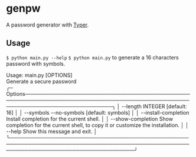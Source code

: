 # genpw
A password generator with [Typer](https://typer.tiangolo.com/).
## Usage
`$ python main.py --help`
`$ python main.py` to generate a 16 characters password with symbols.


Usage: main.py [OPTIONS]                                                                                                                                                                                                                     
 Generate a secure password                               
╭─ Options────────────────────────────────────────────────────────────────────────────────────────────────────────────────────────────╮
│ --length                                INTEGER  [default: 16]                                                                                                                                                    │
│ --symbols               --no-symbols             [default: symbols]                                                                                                                                               │
│ --install-completion                             Install completion for the current shell.                                                                                                                        │
│ --show-completion                                Show completion for the current shell, to copy it or customize the installation.                                                                                 │
│ --help                                           Show this message and exit.                                                                                                                                      │
╰──────────────────────────────────────────────────────────────────────────────────────────────────────────────────────────────────────╯


